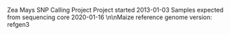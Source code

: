 Zea Mays SNP Calling Project
Project started 2013-01-03
Samples expected from sequencing core 2020-01-16
\n\nMaize reference genome version: refgen3

